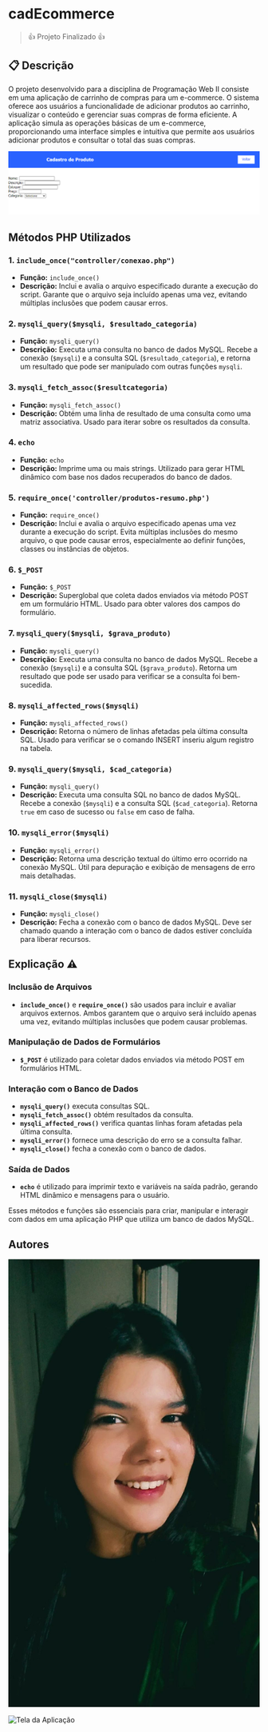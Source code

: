 # cadEcommerce
> 👍 Projeto Finalizado 👍

## 📋 Descrição
O projeto desenvolvido para a disciplina de Programação Web II consiste em uma aplicação de carrinho de compras para um e-commerce. O sistema oferece aos usuários a funcionalidade de adicionar produtos ao carrinho, visualizar o conteúdo e gerenciar suas compras de forma eficiente. A aplicação simula as operações básicas de um e-commerce, proporcionando uma interface simples e intuitiva que permite aos usuários adicionar produtos e consultar o total das suas compras.

![imagem](imagens/cadastrodeproduto.png)

## Métodos PHP Utilizados

### 1. **`include_once("controller/conexao.php")`**
- **Função:** `include_once()`
- **Descrição:** Inclui e avalia o arquivo especificado durante a execução do script. Garante que o arquivo seja incluído apenas uma vez, evitando múltiplas inclusões que podem causar erros.

### 2. **`mysqli_query($mysqli, $resultado_categoria)`**
- **Função:** `mysqli_query()`
- **Descrição:** Executa uma consulta no banco de dados MySQL. Recebe a conexão (`$mysqli`) e a consulta SQL (`$resultado_categoria`), e retorna um resultado que pode ser manipulado com outras funções `mysqli`.

### 3. **`mysqli_fetch_assoc($resultcategoria)`**
- **Função:** `mysqli_fetch_assoc()`
- **Descrição:** Obtém uma linha de resultado de uma consulta como uma matriz associativa. Usado para iterar sobre os resultados da consulta.

### 4. **`echo`**
- **Função:** `echo`
- **Descrição:** Imprime uma ou mais strings. Utilizado para gerar HTML dinâmico com base nos dados recuperados do banco de dados.

### 5. **`require_once('controller/produtos-resumo.php')`**
- **Função:** `require_once()`
- **Descrição:** Inclui e avalia o arquivo especificado apenas uma vez durante a execução do script. Evita múltiplas inclusões do mesmo arquivo, o que pode causar erros, especialmente ao definir funções, classes ou instâncias de objetos.

### 6. **`$_POST`**
- **Função:** `$_POST`
- **Descrição:** Superglobal que coleta dados enviados via método POST em um formulário HTML. Usado para obter valores dos campos do formulário.

### 7. **`mysqli_query($mysqli, $grava_produto)`**
- **Função:** `mysqli_query()`
- **Descrição:** Executa uma consulta no banco de dados MySQL. Recebe a conexão (`$mysqli`) e a consulta SQL (`$grava_produto`). Retorna um resultado que pode ser usado para verificar se a consulta foi bem-sucedida.

### 8. **`mysqli_affected_rows($mysqli)`**
- **Função:** `mysqli_affected_rows()`
- **Descrição:** Retorna o número de linhas afetadas pela última consulta SQL. Usado para verificar se o comando INSERT inseriu algum registro na tabela.

### 9. **`mysqli_query($mysqli, $cad_categoria)`**
- **Função:** `mysqli_query()`
- **Descrição:** Executa uma consulta SQL no banco de dados MySQL. Recebe a conexão (`$mysqli`) e a consulta SQL (`$cad_categoria`). Retorna `true` em caso de sucesso ou `false` em caso de falha.

### 10. **`mysqli_error($mysqli)`**
- **Função:** `mysqli_error()`
- **Descrição:** Retorna uma descrição textual do último erro ocorrido na conexão MySQL. Útil para depuração e exibição de mensagens de erro mais detalhadas.

### 11. **`mysqli_close($mysqli)`**
- **Função:** `mysqli_close()`
- **Descrição:** Fecha a conexão com o banco de dados MySQL. Deve ser chamado quando a interação com o banco de dados estiver concluída para liberar recursos.

## Explicação ⚠️

### Inclusão de Arquivos
- **`include_once()`** e **`require_once()`** são usados para incluir e avaliar arquivos externos. Ambos garantem que o arquivo será incluído apenas uma vez, evitando múltiplas inclusões que podem causar problemas.

### Manipulação de Dados de Formulários
- **`$_POST`** é utilizado para coletar dados enviados via método POST em formulários HTML.

### Interação com o Banco de Dados
- **`mysqli_query()`** executa consultas SQL.
- **`mysqli_fetch_assoc()`** obtém resultados da consulta.
- **`mysqli_affected_rows()`** verifica quantas linhas foram afetadas pela última consulta.
- **`mysqli_error()`** fornece uma descrição do erro se a consulta falhar.
- **`mysqli_close()`** fecha a conexão com o banco de dados.

### Saída de Dados
- **`echo`** é utilizado para imprimir texto e variáveis na saída padrão, gerando HTML dinâmico e mensagens para o usuário.

Esses métodos e funções são essenciais para criar, manipular e interagir com dados em uma aplicação PHP que utiliza um banco de dados MySQL.

## Autores 

![imagem](imagens/duda.jpeg)


<img src="images/duda.jpeg" alt="Tela da Aplicação" width="80"/>

